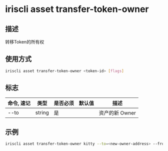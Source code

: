 # iriscli asset transfer-token-owner

## 描述

转移Token的所有权

## 使用方式

```bash
iriscli asset transfer-token-owner <token-id> [flags]
```

## 标志

| 命令, 速记 | 类型    | 是否必须  | 默认值 | 描述          |
| --------- | ------ | -------- | ----- | ------------ |
| --to      | string | 是       |       | 资产的新 Owner |

## 示例

```bash
iriscli asset transfer-token-owner kitty --to=<new-owner-address> --from=<key-name> --chain-id=irishub --fee=0.4iris --commit
```
